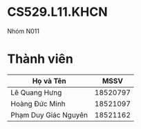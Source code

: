 # CS529.L11.KHCN
Nhóm N011

# Thành viên
| Họ và Tên           | MSSV     |
| ------------------- | -------- |
| Lê Quang Hưng | 18520797 |
| Hoàng Đức Minh     |18521097 |
| Phạm Duy Giác Nguyên       |18521162 |
